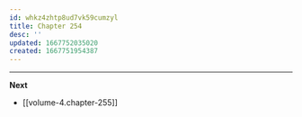 ```yaml
---
id: whkz4zhtp8ud7vk59cumzyl
title: Chapter 254
desc: ''
updated: 1667752035020
created: 1667751954387
---
```




____

**Next**
* [[volume-4.chapter-255]]